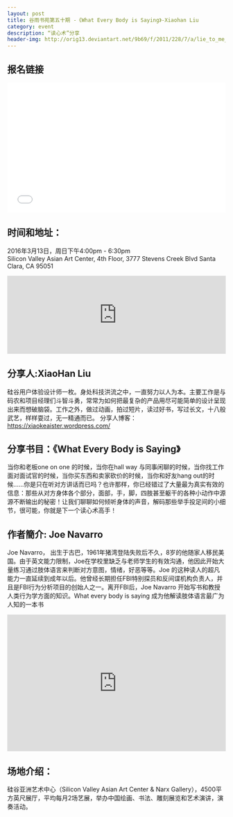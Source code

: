 ```yaml
---
layout: post
title: 谷雨书苑第五十期 -《What Every Body is Saying》-Xiaohan Liu
category: event
description: “读心术”分享
header-img: http://orig13.deviantart.net/9b69/f/2011/228/7/a/lie_to_me_signature_by_elbichopt-d46qnt2.jpg
---
```


## 报名链接
<div style="width:100%; text-align:left;" ><iframe  src="//eventbrite.com/tickets-external?eid=22749815310&ref=etckt" frameborder="0" height="300" width="100%" vspace="0" hspace="0" marginheight="5" marginwidth="5" scrolling="auto" allowtransparency="true"></iframe></div>

## 时间和地址：

2016年3月13日，周日下午4:00pm - 6:30pm  
Silicon Valley Asian Art Center, 4th Floor, 3777 Stevens Creek Blvd Santa Clara, CA 95051

<iframe width="100%" height="180" frameborder="0" style="border:0"
src="https://www.google.com/maps/embed/v1/place?q=3777%20Stevens%20Creek%20Blvd%20Santa%20Clara%2C%20CA%2095054&key=AIzaSyBU8Fpde0IWAvSPYuvrpcjOHm_8scuCusk" allowfullscreen></iframe>

## 分享人:XiaoHan Liu
硅谷用户体验设计师一枚。身处科技洪流之中，一直努力以人为本。主要工作是与码农和项目经理们斗智斗勇，常常为如何把最复杂的产品用尽可能简单的设计呈现出来而想破脑袋。工作之外，做过动画，拍过短片，读过好书，写过长文，十八般武艺，样样耍过，无一精通而已。 分享人博客：https://xiaokeaister.wordpress.com/

## 分享书目：《What Every Body is Saying》  
当你和老板one on one 的时候，当你在hall way 与同事闲聊的时候，当你找工作面对面试官的时候，当你买东西和卖家砍价的时候，当你和好友hang out的时候......你是只在听对方讲话而已吗？也许那样，你已经错过了大量最为真实有效的信息：那些从对方身体各个部分，面部，手，脚，四肢甚至躯干的各种小动作中源源不断输出的秘密！让我们聊聊如何倾听身体的声音，解码那些举手投足间的小细节，很可能，你就是下一个读心术高手！

## 作者簡介: Joe Navarro
Joe Navarro， 出生于古巴，1961年猪湾登陆失败后不久，8岁的他随家人移民美国。由于英文能力限制，Joe在学校里缺乏与老师学生的有效沟通，他因此开始大量练习通过肢体语言来判断对方意图，情绪，好恶等等。Joe 的这种读人的超凡能力一直延续到成年以后。他曾经长期担任FBI特别探员和反间谍机构负责人，并且是FBI行为分析项目的创始人之一。离开FBI后，Joe Navarro 开始写书和教授人类行为学方面的知识。What every body is saying 成为他解读肢体语言最广为人知的一本书

<iframe width="100%" height="315" src="https://www.youtube.com/embed/HRl0dvPRkSI" frameborder="0" allowfullscreen></iframe>

## 场地介绍：
硅谷亚洲艺术中心（Silicon Valley Asian Art Center & Narx Gallery），4500平方英尺展厅，平均每月2场艺展，举办中国绘画、书法、雕刻展览和艺术演讲，演奏活动。
 
